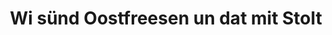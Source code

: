 ---
title: Wi sünd Oostfreesen un dat mit Stolt
link: https://www.facebook.com/groups/126592780729339/about
description: Die Facebook Gruppe &quot;Wi sünd Oostfreesen un dat mit Stolt&quot; ist eine regionale und überregionale Interessensgruppe um die friesische Geschichte, die plattdeutsche Sprache, aktuelle Themen, kreative Produkte aus der Region und darüber hinaus natürlich eine virtuelle Plattform eines Treffpunktes für Friesen aus aller Welt. Der Radius der Gruppe agiert mittlerweile weltweit und gerade auch mit vielen Friesen aus Westfriedland. Die Gruppe wird mit dem gleichen Administratorenteam betreut, wie &quot;Leckerst und Best van stolt Oostfreesen&quot;.
image: facebook_gruppe.png
position: 2
fa-icon: Facebook Gruppe  <i class="fab fa-facebook-square"></i>
---
